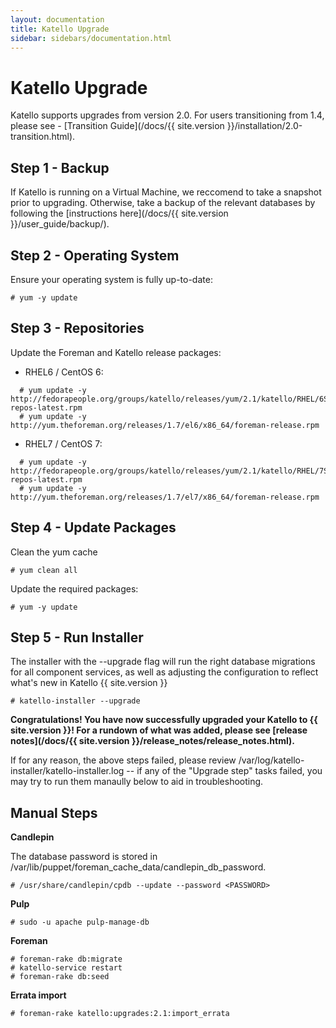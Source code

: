 ```yaml
---
layout: documentation
title: Katello Upgrade
sidebar: sidebars/documentation.html
---
```


# Katello Upgrade

Katello supports upgrades from version 2.0.  For users transitioning from 1.4, please see - [Transition Guide](/docs/{{ site.version }}/installation/2.0-transition.html).

## Step 1 - Backup

If Katello is running on a Virtual Machine, we reccomend to take a snapshot prior to upgrading. Otherwise, take a backup of the relevant databases by following the [instructions here](/docs/{{ site.version }}/user_guide/backup/).

## Step 2 - Operating System

Ensure your operating system is fully up-to-date:

```
# yum -y update
```

## Step 3 - Repositories

Update the Foreman and Katello release packages:

  * RHEL6 / CentOS 6:

```
  # yum update -y http://fedorapeople.org/groups/katello/releases/yum/2.1/katello/RHEL/6Server/x86_64/katello-repos-latest.rpm
  # yum update -y http://yum.theforeman.org/releases/1.7/el6/x86_64/foreman-release.rpm
```

  * RHEL7 / CentOS 7:

```
  # yum update -y http://fedorapeople.org/groups/katello/releases/yum/2.1/katello/RHEL/7Server/x86_64/katello-repos-latest.rpm
  # yum update -y http://yum.theforeman.org/releases/1.7/el7/x86_64/foreman-release.rpm
```

## Step 4 - Update Packages

Clean the yum cache

```
# yum clean all
```

Update the required packages:

```
# yum -y update
```

## Step 5 - Run Installer

The installer with the --upgrade flag will run the right database migrations for all component services, as well as adjusting the configuration to reflect what's new in Katello {{ site.version }}

```
# katello-installer --upgrade
```

**Congratulations! You have now successfully upgraded your Katello to {{ site.version }}! For a rundown of what was added, please see [release notes](/docs/{{ site.version }}/release_notes/release_notes.html).**

If for any reason, the above steps failed, please review /var/log/katello-installer/katello-installer.log -- if any of the "Upgrade step" tasks failed, you may try to run them manaully below to aid in troubleshooting.

## Manual Steps

**Candlepin**

The database password is stored in /var/lib/puppet/foreman_cache_data/candlepin_db_password.

```
# /usr/share/candlepin/cpdb --update --password <PASSWORD>
```

**Pulp**

```
# sudo -u apache pulp-manage-db
```

**Foreman**

```
# foreman-rake db:migrate
# katello-service restart
# foreman-rake db:seed
```

**Errata import**

```
# foreman-rake katello:upgrades:2.1:import_errata
```
